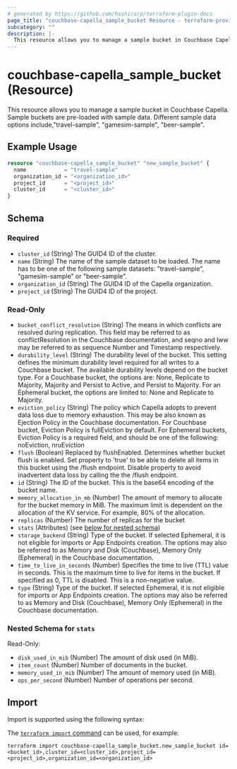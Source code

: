 ```yaml
---
# generated by https://github.com/hashicorp/terraform-plugin-docs
page_title: "couchbase-capella_sample_bucket Resource - terraform-provider-couchbase-capella"
subcategory: ""
description: |-
  This resource allows you to manage a sample bucket in Couchbase Capella. Sample buckets are pre-loaded with sample data. Different sample data options include,"travel-sample", "gamesim-sample", "beer-sample".
---
```


# couchbase-capella_sample_bucket (Resource)

This resource allows you to manage a sample bucket in Couchbase Capella. Sample buckets are pre-loaded with sample data. Different sample data options include,"travel-sample", "gamesim-sample", "beer-sample".

## Example Usage

```terraform
resource "couchbase-capella_sample_bucket" "new_sample_bucket" {
  name            = "travel-sample"
  organization_id = "<organization_id>"
  project_id      = "<project_id>"
  cluster_id      = "<cluster_id>"
}
```

<!-- schema generated by tfplugindocs -->
## Schema

### Required

- `cluster_id` (String) The GUID4 ID of the cluster.
- `name` (String) The name of the sample dataset to be loaded. The name has to be one of the following sample datasets: "travel-sample", "gamesim-sample" or "beer-sample".
- `organization_id` (String) The GUID4 ID of the Capella organization.
- `project_id` (String) The GUID4 ID of the project.

### Read-Only

- `bucket_conflict_resolution` (String) The means in which conflicts are resolved during replication. This field may be referred to as conflictResolution in the Couchbase documentation, and seqno and lww may be referred to as sequence Number and Timestamp respectively.
- `durability_level` (String) The durability level of the bucket. This setting defines the minimum durability level required for all writes to a Couchbase bucket. The available durability levels depend on the bucket type. For a Couchbase bucket, the options are: None, Replicate to Majority, Majority and Persist to Active, and Persist to Majority. For an Ephemeral bucket, the options are limited to: None and Replicate to Majority.
- `eviction_policy` (String) The policy which Capella adopts to prevent data loss due to memory exhaustion. This may be also known as Ejection Policy in the Couchbase documentation. For Couchbase bucket, Eviction Policy is fullEviction by default. For Ephemeral buckets, Eviction Policy is a required field, and should be one of the following: noEviction, nruEviction
- `flush` (Boolean) Replaced by flushEnabled. Determines whether bucket flush is enabled. Set property to 'true' to be able to delete all items in this bucket using the /flush endpoint. Disable property to avoid inadvertent data loss by calling the the /flush endpoint.
- `id` (String) The ID of the bucket. This is the base64 encoding of the bucket name.
- `memory_allocation_in_mb` (Number) The amount of memory to allocate for the bucket memory in MiB. The maximum limit is dependent on the allocation of the KV service. For example, 80% of the allocation.
- `replicas` (Number) The number of replicas for the bucket
- `stats` (Attributes) (see [below for nested schema](#nestedatt--stats))
- `storage_backend` (String) Type of the bucket. If selected Ephemeral, it is not eligible for imports or App Endpoints creation. The options may also be referred to as Memory and Disk (Couchbase), Memory Only (Ephemeral) in the Couchbase documentation.
- `time_to_live_in_seconds` (Number) Specifies the time to live (TTL) value in seconds. This is the maximum time to live for items in the bucket. If specified as 0, TTL is disabled. This is a non-negative value.
- `type` (String) Type of the bucket. If selected Ephemeral, it is not eligible for imports or App Endpoints creation. The options may also be referred to as Memory and Disk (Couchbase), Memory Only (Ephemeral) in the Couchbase documentation.

<a id="nestedatt--stats"></a>
### Nested Schema for `stats`

Read-Only:

- `disk_used_in_mib` (Number) The amount of disk used (in MiB).
- `item_count` (Number) Number of documents in the bucket.
- `memory_used_in_mib` (Number) The amount of memory used (in MiB).
- `ops_per_second` (Number) Number of operations per second.

## Import

Import is supported using the following syntax:

The [`terraform import` command](https://developer.hashicorp.com/terraform/cli/commands/import) can be used, for example:

```shell
terraform import couchbase-capella_sample_bucket.new_sample_bucket id=<bucket_id>,cluster_id=<cluster_id>,project_id=<project_id>,organization_id=<organization_id>
```
